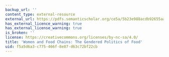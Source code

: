 ```yaml
---
backup_url: ''
content_type: external-resource
external_url: https://pdfs.semanticscholar.org/ce5a/5b23e988acdb92655aa0fac0ca358133f9d9.pdf?_ga=2.97473116.2138474745.1564414830-672817412.1563980296
has_external_licence_warning: true
has_external_license_warning: true
is_broken: ''
license: https://creativecommons.org/licenses/by-nc-sa/4.0/
title: 'Women and Food Chains: The Gendered Politics of Food'
uid: f5a5d6a3-c775-466f-8e87-d63c72bf22cb
---
```

